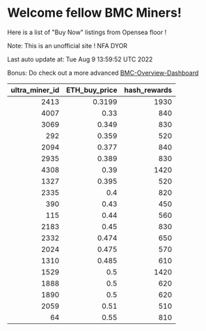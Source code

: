# Welcome fellow BMC Miners!
Here is a list of "Buy Now" listings from Opensea floor !

Note: This is an unofficial site ! NFA DYOR

Last auto update at: Tue Aug  9 13:59:52 UTC 2022

Bonus: Do check out a more advanced [BMC-Overview-Dashboard](https://dune.com/defifunk/BMC-Overview-Dashboard)


|   ultra_miner_id |   ETH_buy_price |   hash_rewards |
|-----------------:|----------------:|---------------:|
|             2413 |          0.3199 |           1930 |
|             4007 |          0.33   |            840 |
|             3069 |          0.349  |            830 |
|              292 |          0.359  |            520 |
|             2094 |          0.377  |            840 |
|             2935 |          0.389  |            830 |
|             4308 |          0.39   |           1420 |
|             1327 |          0.395  |            520 |
|             2335 |          0.4    |            820 |
|              390 |          0.43   |            450 |
|              115 |          0.44   |            560 |
|             2183 |          0.45   |            830 |
|             2332 |          0.474  |            650 |
|             2024 |          0.475  |            570 |
|             1310 |          0.485  |            610 |
|             1529 |          0.5    |           1420 |
|             1888 |          0.5    |            620 |
|             1890 |          0.5    |            620 |
|             2059 |          0.51   |            510 |
|               64 |          0.55   |            810 |